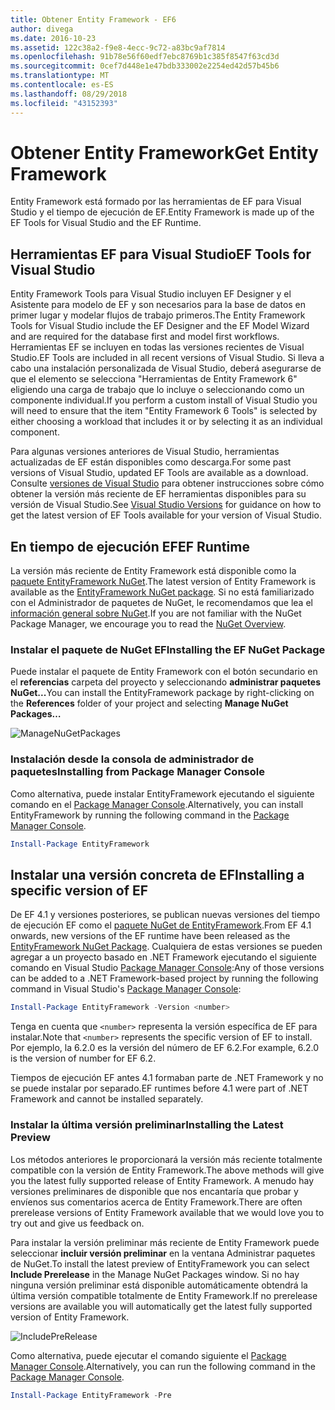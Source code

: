 ```yaml
---
title: Obtener Entity Framework - EF6
author: divega
ms.date: 2016-10-23
ms.assetid: 122c38a2-f9e8-4ecc-9c72-a83bc9af7814
ms.openlocfilehash: 91b78e56f60edf7ebc8769b1c385f8547f63cd3d
ms.sourcegitcommit: 0cef7d448e1e47bdb333002e2254ed42d57b45b6
ms.translationtype: MT
ms.contentlocale: es-ES
ms.lasthandoff: 08/29/2018
ms.locfileid: "43152393"
---
```

# <a name="get-entity-framework"></a><span data-ttu-id="81c88-102">Obtener Entity Framework</span><span class="sxs-lookup"><span data-stu-id="81c88-102">Get Entity Framework</span></span>
<span data-ttu-id="81c88-103">Entity Framework está formado por las herramientas de EF para Visual Studio y el tiempo de ejecución de EF.</span><span class="sxs-lookup"><span data-stu-id="81c88-103">Entity Framework is made up of the EF Tools for Visual Studio and the EF Runtime.</span></span>

## <a name="ef-tools-for-visual-studio"></a><span data-ttu-id="81c88-104">Herramientas EF para Visual Studio</span><span class="sxs-lookup"><span data-stu-id="81c88-104">EF Tools for Visual Studio</span></span>

<span data-ttu-id="81c88-105">Entity Framework Tools para Visual Studio incluyen EF Designer y el Asistente para modelo de EF y son necesarios para la base de datos en primer lugar y modelar flujos de trabajo primeros.</span><span class="sxs-lookup"><span data-stu-id="81c88-105">The Entity Framework Tools for Visual Studio include the EF Designer and the EF Model Wizard and are required for the database first and model first workflows.</span></span> <span data-ttu-id="81c88-106">Herramientas EF se incluyen en todas las versiones recientes de Visual Studio.</span><span class="sxs-lookup"><span data-stu-id="81c88-106">EF Tools are included in all recent versions of Visual Studio.</span></span> <span data-ttu-id="81c88-107">Si lleva a cabo una instalación personalizada de Visual Studio, deberá asegurarse de que el elemento se selecciona "Herramientas de Entity Framework 6" eligiendo una carga de trabajo que lo incluye o seleccionando como un componente individual.</span><span class="sxs-lookup"><span data-stu-id="81c88-107">If you perform a custom install of Visual Studio you will need to ensure that the item "Entity Framework 6 Tools" is selected by either choosing a workload that includes it or by selecting it as an individual component.</span></span>

<span data-ttu-id="81c88-108">Para algunas versiones anteriores de Visual Studio, herramientas actualizadas de EF están disponibles como descarga.</span><span class="sxs-lookup"><span data-stu-id="81c88-108">For some past versions of Visual Studio, updated EF Tools are available as a download.</span></span> <span data-ttu-id="81c88-109">Consulte [versiones de Visual Studio](~/ef6/what-is-new/visual-studio.md) para obtener instrucciones sobre cómo obtener la versión más reciente de EF herramientas disponibles para su versión de Visual Studio.</span><span class="sxs-lookup"><span data-stu-id="81c88-109">See [Visual Studio Versions](~/ef6/what-is-new/visual-studio.md) for guidance on how to get the latest version of EF Tools available for your version of Visual Studio.</span></span>

## <a name="ef-runtime"></a><span data-ttu-id="81c88-110">En tiempo de ejecución EF</span><span class="sxs-lookup"><span data-stu-id="81c88-110">EF Runtime</span></span>

<span data-ttu-id="81c88-111">La versión más reciente de Entity Framework está disponible como la [paquete EntityFramework NuGet](http://nuget.org/packages/EntityFramework/).</span><span class="sxs-lookup"><span data-stu-id="81c88-111">The latest version of Entity Framework is available as the [EntityFramework NuGet package](http://nuget.org/packages/EntityFramework/).</span></span> <span data-ttu-id="81c88-112">Si no está familiarizado con el Administrador de paquetes de NuGet, le recomendamos que lea el [información general sobre NuGet](https://docs.microsoft.com/nuget/consume-packages/overview-and-workflow).</span><span class="sxs-lookup"><span data-stu-id="81c88-112">If you are not familiar with the NuGet Package Manager, we encourage you to read the [NuGet Overview](https://docs.microsoft.com/nuget/consume-packages/overview-and-workflow).</span></span>

### <a name="installing-the-ef-nuget-package"></a><span data-ttu-id="81c88-113">Instalar el paquete de NuGet EF</span><span class="sxs-lookup"><span data-stu-id="81c88-113">Installing the EF NuGet Package</span></span>

<span data-ttu-id="81c88-114">Puede instalar el paquete de Entity Framework con el botón secundario en el **referencias** carpeta del proyecto y seleccionando **administrar paquetes NuGet...**</span><span class="sxs-lookup"><span data-stu-id="81c88-114">You can install the EntityFramework package by right-clicking on the **References** folder of your project and selecting **Manage NuGet Packages…**</span></span>

![ManageNuGetPackages](~/ef6/media/managenugetpackages.png)

### <a name="installing-from-package-manager-console"></a><span data-ttu-id="81c88-116">Instalación desde la consola de administrador de paquetes</span><span class="sxs-lookup"><span data-stu-id="81c88-116">Installing from Package Manager Console</span></span>

<span data-ttu-id="81c88-117">Como alternativa, puede instalar EntityFramework ejecutando el siguiente comando en el [Package Manager Console](http://docs.nuget.org/docs/start-here/using-the-package-manager-console).</span><span class="sxs-lookup"><span data-stu-id="81c88-117">Alternatively, you can install EntityFramework by running the following command in the [Package Manager Console](http://docs.nuget.org/docs/start-here/using-the-package-manager-console).</span></span>

``` powershell
Install-Package EntityFramework
```

## <a name="installing-a-specific-version-of-ef"></a><span data-ttu-id="81c88-118">Instalar una versión concreta de EF</span><span class="sxs-lookup"><span data-stu-id="81c88-118">Installing a specific version of EF</span></span>

<span data-ttu-id="81c88-119">De EF 4.1 y versiones posteriores, se publican nuevas versiones del tiempo de ejecución EF como el [paquete NuGet de EntityFramework](https://www.nuget.org/packages/EntityFramework/).</span><span class="sxs-lookup"><span data-stu-id="81c88-119">From EF 4.1 onwards, new versions of the EF runtime have been released as the [EntityFramework NuGet Package](https://www.nuget.org/packages/EntityFramework/).</span></span> <span data-ttu-id="81c88-120">Cualquiera de estas versiones se pueden agregar a un proyecto basado en .NET Framework ejecutando el siguiente comando en Visual Studio [Package Manager Console](http://docs.nuget.org/docs/start-here/using-the-package-manager-console):</span><span class="sxs-lookup"><span data-stu-id="81c88-120">Any of those versions can be added to a .NET Framework-based project by running the following command in Visual Studio's [Package Manager Console](http://docs.nuget.org/docs/start-here/using-the-package-manager-console):</span></span>

``` powershell
Install-Package EntityFramework -Version <number>
```

<span data-ttu-id="81c88-121">Tenga en cuenta que `<number>` representa la versión específica de EF para instalar.</span><span class="sxs-lookup"><span data-stu-id="81c88-121">Note that `<number>` represents the specific version of EF to install.</span></span> <span data-ttu-id="81c88-122">Por ejemplo, la 6.2.0 es la versión del número de EF 6.2.</span><span class="sxs-lookup"><span data-stu-id="81c88-122">For example, 6.2.0 is the version of number for EF 6.2.</span></span>   

<span data-ttu-id="81c88-123">Tiempos de ejecución EF antes 4.1 formaban parte de .NET Framework y no se puede instalar por separado.</span><span class="sxs-lookup"><span data-stu-id="81c88-123">EF runtimes before 4.1 were part of .NET Framework and cannot be installed separately.</span></span>

### <a name="installing-the-latest-preview"></a><span data-ttu-id="81c88-124">Instalar la última versión preliminar</span><span class="sxs-lookup"><span data-stu-id="81c88-124">Installing the Latest Preview</span></span>

<span data-ttu-id="81c88-125">Los métodos anteriores le proporcionará la versión más reciente totalmente compatible con la versión de Entity Framework.</span><span class="sxs-lookup"><span data-stu-id="81c88-125">The above methods will give you the latest fully supported release of Entity Framework.</span></span> <span data-ttu-id="81c88-126">A menudo hay versiones preliminares de disponible que nos encantaría que probar y envíenos sus comentarios acerca de Entity Framework.</span><span class="sxs-lookup"><span data-stu-id="81c88-126">There are often prerelease versions of Entity Framework available that we would love you to try out and give us feedback on.</span></span>

<span data-ttu-id="81c88-127">Para instalar la versión preliminar más reciente de Entity Framework puede seleccionar **incluir versión preliminar** en la ventana Administrar paquetes de NuGet.</span><span class="sxs-lookup"><span data-stu-id="81c88-127">To install the latest preview of EntityFramework you can select **Include Prerelease** in the Manage NuGet Packages window.</span></span> <span data-ttu-id="81c88-128">Si no hay ninguna versión preliminar está disponible automáticamente obtendrá la última versión compatible totalmente de Entity Framework.</span><span class="sxs-lookup"><span data-stu-id="81c88-128">If no prerelease versions are available you will automatically get the latest fully supported version of Entity Framework.</span></span>

![IncludePreRelease](~/ef6/media/includeprerelease.png)

<span data-ttu-id="81c88-130">Como alternativa, puede ejecutar el comando siguiente el [Package Manager Console](http://docs.nuget.org/docs/start-here/using-the-package-manager-console).</span><span class="sxs-lookup"><span data-stu-id="81c88-130">Alternatively, you can run the following command in the [Package Manager Console](http://docs.nuget.org/docs/start-here/using-the-package-manager-console).</span></span>

``` powershell
Install-Package EntityFramework -Pre
```
